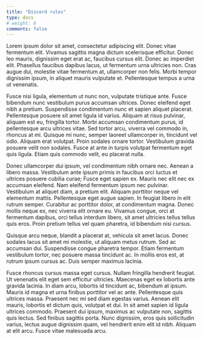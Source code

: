 ```yaml
---
title: "Discord rules"
type: docs
# weight: 6
comments: false
---
```


Lorem ipsum dolor sit amet, consectetur adipiscing elit. Donec vitae fermentum elit. Vivamus sagittis magna dictum scelerisque efficitur. Donec leo mauris, dignissim eget erat ac, faucibus cursus elit. Donec ac imperdiet elit. Phasellus faucibus dapibus lacus, ut fermentum urna ultricies non. Cras augue dui, molestie vitae fermentum at, ullamcorper non felis. Morbi tempor dignissim ipsum, in aliquet mauris vulputate et. Pellentesque tempus a urna ut venenatis.

Fusce nisi ligula, elementum ut nunc non, vulputate tristique ante. Fusce bibendum nunc vestibulum purus accumsan ultrices. Donec eleifend eget nibh a pretium. Suspendisse condimentum nunc et sapien aliquet placerat. Pellentesque posuere sit amet ligula id varius. Aliquam at risus pulvinar, aliquam est eu, fringilla tortor. Morbi accumsan condimentum purus, id pellentesque arcu ultrices vitae. Sed tortor arcu, viverra vel commodo in, rhoncus at mi. Quisque mi nunc, semper laoreet ullamcorper in, tincidunt vel odio. Aliquam erat volutpat. Proin sodales ornare tortor. Vestibulum gravida posuere velit non sodales. Fusce at ante in turpis volutpat fermentum eget quis ligula. Etiam quis commodo velit, eu placerat nulla.

Donec ullamcorper dui ipsum, vel condimentum nibh ornare nec. Aenean a libero massa. Vestibulum ante ipsum primis in faucibus orci luctus et ultrices posuere cubilia curae; Fusce eget sapien ex. Mauris nec elit nec ex accumsan eleifend. Nam eleifend fermentum ipsum nec pulvinar. Vestibulum at aliquet diam, a pretium elit. Aliquam porttitor neque vel elementum mattis. Pellentesque eget augue sapien. In feugiat libero in elit rutrum semper. Curabitur ac porttitor dolor, at condimentum magna. Donec mollis neque ex, nec viverra elit ornare eu. Vivamus congue, orci at fermentum dapibus, orci tellus interdum libero, sit amet ultricies tellus tellus quis eros. Proin pretium tellus vel quam pharetra, id bibendum nisi cursus.

Quisque arcu neque, blandit a placerat at, vehicula sit amet lacus. Donec sodales lacus sit amet mi molestie, ut aliquam metus rutrum. Sed ac accumsan dui. Suspendisse congue pharetra tempor. Etiam fermentum vestibulum tortor, nec posuere massa tincidunt ac. In mollis eros est, at rutrum ipsum cursus ac. Duis semper maximus lacinia.

Fusce rhoncus cursus massa eget cursus. Nullam fringilla hendrerit feugiat. Ut venenatis elit eget sem efficitur ultricies. Maecenas eget ex lobortis ante gravida lacinia. In diam arcu, lobortis id tincidunt ac, bibendum at ipsum. Mauris id magna et urna finibus porttitor vel ac ante. Pellentesque quis ultrices massa. Praesent nec mi sed diam egestas varius. Aenean elit mauris, lobortis et dictum quis, volutpat et dui. In sit amet sapien id ligula ultrices commodo. Praesent dui ipsum, maximus ac vulputate non, sagittis quis lectus. Sed finibus sagittis porta. Nunc dignissim, eros quis sollicitudin varius, lectus augue dignissim quam, vel hendrerit enim elit id nibh. Aliquam at elit arcu. Fusce vitae malesuada arcu.
